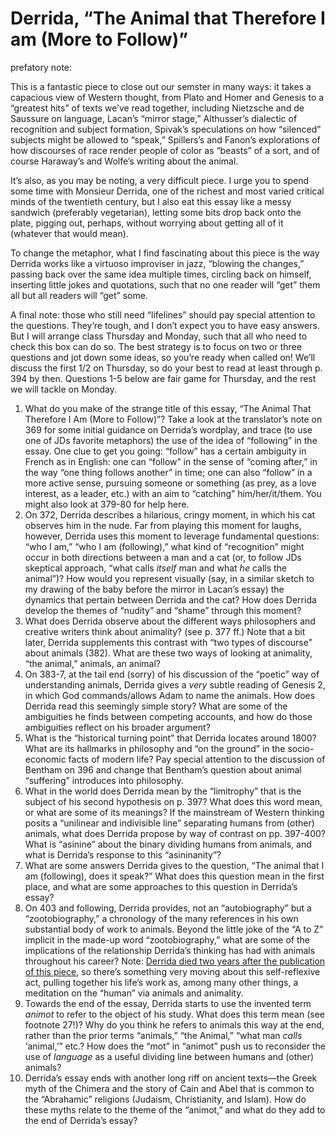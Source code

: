 # Derrida, “The Animal that Therefore I am (More to Follow)”

prefatory note:

This is a fantastic piece to close out our semster in many ways: it takes a capacious view of Western thought, from Plato and Homer and Genesis to a “greatest hits” of texts we’ve read together, including Nietzsche and de Saussure on language, Lacan’s “mirror stage,” Althusser’s dialectic of recognition and subject formation, Spivak’s speculations on how “silenced” subjects might be allowed to “speak,” Spillers’s and Fanon’s explorations of how discourses of race render people of color as “beasts” of a sort, and of course Haraway’s and Wolfe’s writing about the animal.

It’s also, as you may be noting, a very difficult piece. I urge you to spend some time with Monsieur Derrida, one of the richest and most varied critical minds of the twentieth century, but I also eat this essay like a messy sandwich (preferably vegetarian), letting some bits drop back onto the plate, pigging out, perhaps, without worrying about getting all of it (whatever that would mean).

To change the metaphor, what I find fascinating about this piece is the way Derrida works like a virtuoso improviser in jazz, “blowing the changes,” passing back over the same idea multiple times, circling back on himself, inserting little jokes and quotations, such that no one reader will “get” them all but all readers will “get” some.

A final note: those who still need “lifelines” should pay special attention to the questions. They’re tough, and I don’t expect you to have easy answers. But I will arrange class Thursday and Monday, such that all who need to check this box can do so. The best strategy is to focus on two or three questions and jot down some ideas, so you’re ready when called on! We’ll discuss the first 1/2 on Thursday, so do your best to read at least through p. 394 by then. Questions 1-5 below are fair game for Thursday, and the rest we will tackle on Monday.

1. What do you make of the strange title of this essay, “The Animal That Therefore I Am (More to Follow)”?  Take a look at the translator’s note on 369 for some initial guidance on Derrida’s wordplay, and trace (to use one of JDs favorite metaphors) the use of the idea of “following” in the essay. One clue to get you going: “follow” has a certain ambiguity in French as in English: one can “follow” in the sense of “coming after,” in the way “one thing follows another” in time; one can also “follow” in a more active sense, pursuing someone or something (as prey, as a love interest, as a leader, etc.) with an aim to “catching” him/her/it/them. You might also look at 379-80 for help here.
2. On 372, Derrida describes a hilarious, cringy moment, in which his cat observes him in the nude. Far from playing this moment for laughs, however, Derrida uses this moment to leverage fundamental questions: “who I am,” “who I am (following),” what kind of “recognition” might occur in both directions between a man and a cat (or, to follow JDs skeptical approach, “what calls *itself* man and what *he* calls the animal”)? How would you represent visually (say, in a similar sketch to my drawing of the baby before the mirror in Lacan’s essay) the dynamics that pertain between Derrida and the cat? How does Derrida develop the themes of “nudity” and “shame” through this moment?
3. What does Derrida observe about the different ways philosophers and creative writers think about animality? (see p. 377 ff.) Note that a bit later, Derrida supplements this contrast with “two types of discourse” about animals (382). What are these two ways of looking at animality, “the animal,” animals, an animal?
4. On 383-7, at the tail end (sorry) of his discussion of the “poetic” way of understanding animals, Derrida gives a *very* subtle reading of Genesis 2, in which God commands/allows Adam to name the animals. How does Derrida read this seemingly simple story? What are some of the ambiguities he finds between competing accounts, and how do those ambiguities reflect on his broader argument?
5. What is the “historical turning point” that Derrida locates around 1800? What are its hallmarks in philosophy and “on the ground” in the socio-economic facts of modern life? Pay special attention to the discussion of Bentham on 396 and change that Bentham’s question about animal “suffering” introduces into philosophy.
6. What in the world does Derrida mean by the “limitrophy” that is the subject of his second hypothesis on p. 397? What does this word mean, or what are some of its meanings? If the mainstream of Western thinking posits a “unilinear and indivisible line” separating humans from (other) animals, what does Derrida propose by way of contrast on pp. 397-400? What is “asinine” about the binary dividing humans from animals, and what is Derrida’s response to this “asininanity”?
7. What are some answers Derrida gives to the question, “The animal that I am (following), does it speak?” What does this question mean in the first place, and what are some approaches to this question in Derrida’s essay?
8. On 403 and following, Derrida provides, not an “autobiography” but a “zootobiography,” a chronology of the many references in his own substantial body of work to animals. Beyond the little joke of the “A to Z” implicit in the made-up word “zootobiography,” what are some of the implications of the relationship Derrida’s thinking has had with animals throughout his career? Note: [Derrida died two years after the publication of this piece](https://www.nytimes.com/2004/10/14/opinion/what-derrida-really-meant.html), so there’s something very moving about this self-reflexive act, pulling together his life’s work as, among many other things, a meditation on the “human” via animals and animality.
9. Towards the end of the essay, Derrida starts to use the invented term *animot* to refer to the object of his study. What does this term mean (see footnote 27!)? Why do you think he refers to animals this way at the end, rather than the prior terms “animals,” “the Animal,” “what man *calls* ‘animal,’” etc.? How does the “mot” in “animot” push us to reconsider the use of *language* as a useful dividing line between humans and (other) animals?
10. Derrida’s essay ends with another long riff on ancient texts—the Greek myth of the Chimera and the story of Cain and Abel that is common to the “Abrahamic” religions (Judaism, Christianity, and Islam). How do these myths relate to the theme of the “animot,” and what do they add to the end of Derrida’s essay?